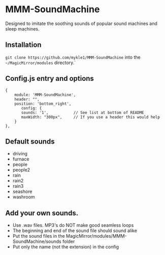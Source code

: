 # MMM-SoundMachine

Designed to imitate the soothing sounds of popular sound machines and sleep machines.

## Installation

`git clone https://github.com/mykle1/MMM-SoundMachine` into the `~/MagicMirror/modules` directory.`

## Config.js entry and options
```
{
    module: 'MMM-SoundMachine',
    header: "",
    position: 'bottom_right',
       config: {
       sounds: '1',           // See list at bottom of README
       maxWidth: "300px",     // If you use a header this would help
    }
},
```
## Default sounds

* driving
* furnace
* people
* people2
* rain
* rain2
* rain3
* seashore
* washroom

## Add your own sounds.

* Use .wav files. MP3's do NOT make good seamless loops
* The beginning and end of the sound file should sound alike
* Put the sound files in the MagicMirror/modules/MMM-SoundMachine/sounds folder
* Put only the name (not the extension) in the config
